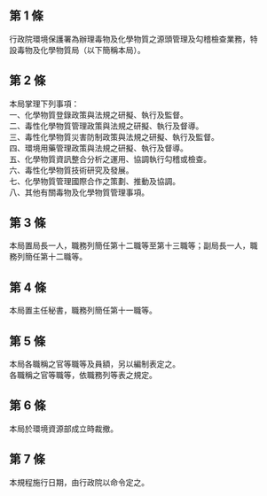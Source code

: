 第 1 條
-------
行政院環境保護署為辦理毒物及化學物質之源頭管理及勾稽檢查業務，特  
設毒物及化學物質局（以下簡稱本局）。

第 2 條
-------
本局掌理下列事項：  
一、化學物質登錄政策與法規之研擬、執行及監督。  
二、毒性化學物質管理政策與法規之研擬、執行及督導。  
三、毒性化學物質災害防制政策與法規之研擬、執行及監督。  
四、環境用藥管理政策與法規之研擬、執行及督導。  
五、化學物質資訊整合分析之運用、協調執行勾稽或檢查。  
六、毒性化學物質技術研究及發展。  
七、化學物質管理國際合作之策劃、推動及協調。  
八、其他有關毒物及化學物質管理事項。

第 3 條
-------
本局置局長一人，職務列簡任第十二職等至第十三職等；副局長一人，職  
務列簡任第十二職等。

第 4 條
-------
本局置主任秘書，職務列簡任第十一職等。

第 5 條
-------
本局各職稱之官等職等及員額，另以編制表定之。  
各職稱之官等職等，依職務列等表之規定。

第 6 條
-------
本局於環境資源部成立時裁撤。

第 7 條
-------
本規程施行日期，由行政院以命令定之。

